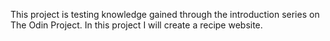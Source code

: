 This project is testing knowledge gained through the introduction series on The Odin Project.
In this project I will create a recipe website.